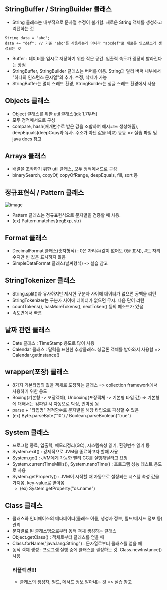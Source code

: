 ## StringBuffer / StringBuilder 클래스
  * String 클래스는 내부적으로 문자열 수정이 불가함. 새로운 String 객체를 생성하고 리턴하는 것
  ```
  String data = "abc";
  data += "def"; // 기존 "abc"를 사용하는게 아니라 "abcdef"로 새로운 인스턴스가 생성되는 것
  ```
  * Buffer : 데이터를 임시로 저장하기 위한 작은 공간. 입출력 속도가 굉장히 빨라진다는 장점
  * StringBuffer, StringBuilder 클래스는 버퍼를 이용. String과 달리 버퍼 내부에서 "하나의 인스턴스 문자열"의 추가, 수정, 삭제가 가능
  * StringBuffer는 멀티 스레드 환경, StringBuilder는 싱글 스레드 환경에서 사용


## Objects 클래스
  * Object 클래스를 위한 util 클래스(jdk 1.7부터)
  * 모두 정적메서드로 구성
  * compare, hash(매개변수로 받은 값을 조합하여 해시코드 생성해줌), deepEquals(deepCopy과 유사. 주소가 아닌 값을 비교) 등등   =>   실습 파일 및 java docs 참고


## Arrays 클래스
  * 배열을 조작하기 위한 util 클래스, 모두 정적메서드로 구성
  * binarySearch, copyOf, copyOfRange, deepEquals, fill, sort 등


## 정규표현식 / Pattern 클래스
![image](https://user-images.githubusercontent.com/102529294/169698656-540675bc-6eb3-473e-8a07-00af9debd1c0.png)
  * Pattern 클래스는 정규표현식으로 문자열을 검증할 때 사용.
  * (ex) Pattern.matches(regExp, str)


## Format 클래스
  * DecimalFormat 클래스(숫자형식) : 0은 자리수(값이 없어도 0을 표시), #도 자리수지만 빈 값은 표시하지 않음
  * SimpleDataFormat 클래스(날짜형식) -> 실습 참고


## StringTokenizer 클래스
  * String.split()과 유사하지만 제시한 구분자 사이에 데이터가 없으면 공백을 리턴
  * StringTokenizer는 구분자 사이에 데이터가 없으면 무시. 다음 단어 리턴
  * countTokens(), hasMoreTokens(), nextToken() 등의 메소드가 있음
  * 속도면에서 빠름


## 날짜 관련 클래스
  * Date 클래스 : TimeStamp 용도로 많이 사용
  * Calendar 클래스 : 달력을 표현한 추상클래스. 싱글톤 객체를 받아와서 사용함 => Calendar.getInstance()


## wrapper(포장) 클래스
  * 8가지 기본타입의 값을 객체로 포장하는 클래스 => collection framework에서 사용하기 위한 용도
  * Boxing(기본형 -> 포장객체), Unboxing(포장객체 -> 기본형 타입 값) => 기본형에 대해서는 컴파일 시 자동으로 박싱, 언박싱 됨
  * parse + "타입명" 정적함수로 문자열을 해당 타입으로 파싱할 수 있음
  * (ex) Byte.parseByte("10") / Boolean.parseBoolean("true")


## System 클래스
  * 프로그램 종료, 입출력, 메모리정리(GC), 시스템속성 읽기, 환경변수 읽기 등
  * System.exit() : 강제적으로 JVM을 종료하고자 할때 사용
  * System.gc() : JVM에게 가능한 빨리 GC를 실행해달라고 요청
  * System.currentTimeMillis(), System.nanoTime() : 프로그램 성능 테스트 용도로 사용
  * System.getProperty() : JVM이 시작할 때 자동으로 설정되는 시스템 속성 값을 가져옴. key-value로 받아옴
    * (ex) System.getProperty("os.name")


## Class 클래스
  * 클래스와 인터페이스의 메타데이터(클래스 이름, 생성자 정보, 필드/메서드 정보 등) 관리
  * 문자열로 된 클래스명으로부터 동적 객체 생성하는 클래스
  * Object.getClass() : 객체로부터 클래스를 얻을 때
  * Class.forName("java.lang.String") : 문자열로부터 클래스를 얻을 때
  * 동적 객체 생성 : 프로그램 실행 중에 클래스를 결정하는 것. Class.newInstance() 사용
    ### 리플렉션!!!
      * 클래스의 생성자, 필드, 메서드 정보 알아내는 것 => 실습 참고
